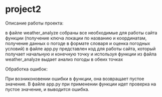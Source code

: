 # project2

Описание работы проекта: 

в файле weather_analyze собраны все необходимые для работы сайта функции (получение ключа локации по названию и координатам, получение данных о погоде в формате словаря и оценка погодных условий)
в файле app.py представлен код для работы сайта, который получает начальную и конечную точку и используя функции из файла weather_analyze выдает анализ погоды в обеих точках

Обработка ошибок:

При возниконовении ошибки в функции, она возвращает пустое значение. В файле app.py при применении функции идет проверка на пустое значение, и выводится ошибка.
